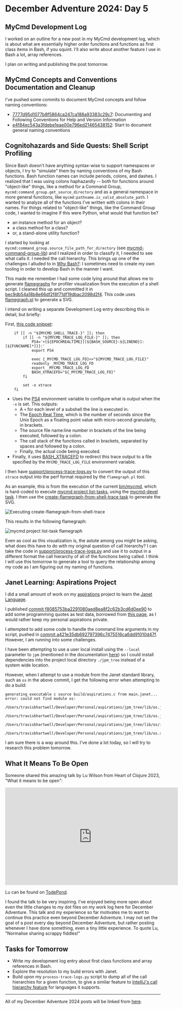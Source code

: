 # December Adventure 2024: Day 5

## MyCmd Development Log

I worked on an outline for a new post in my MyCmd development log, which is about what are essentially higher order functions and functions as first class items in Bash, if you squint. I'll also write about another feature I use in Bash a lot, array references.

I plan on writing and publishing the post tomorrow.

## MyCmd Concepts and Conventions Documentation and Cleanup

I've pushed some commits to document MyCmd concepts and follow naming conventions:

* [7777d95d1077b8f5864ca247ca188a93383c29c7](https://github.com/travisbhartwell/mycmd/commit/7777d95d1077b8f5864ca247ca188a93383c29c7): Documenting and Following Conventions for Help and Version Information
* [e4f84ec543a3fdebe1eae00e796ed21465438152](https://github.com/travisbhartwell/mycmd/commit/e4f84ec543a3fdebe1eae00e796ed21465438152): Start to document general naming conventions

## Cognitohazards and Side Quests: Shell Script Profiling

Since Bash doesn't have anything syntax-wise to support namespaces or objects, I try to "simulate" them by naming conventions of my Bash functions. Bash function names can include periods, colons, and dashes. I realized that I was using colons haphazardly -- both for functions around "object-like" things, like a method for a Command Group, `mycmd:command_group.get_source_directory` and as a general namespace in more general functions, like `mycmd:pathname.is_valid_absolute_path`. I wanted to analyze all of the functions I've written with colons in their names. For things related to "object-like" things, like the Command Group code, I wanted to imagine if this were Python, what would that function be?

* an instance method for an object?
* a class method for a class?
* or, a stand-alone utility function?

I started by looking at `mycmd:command_group.source_file_path_for_directory` (see [mycmd-command-group-lib](https://github.com/travisbhartwell/mycmd/blob/e4f84ec543a3fdebe1eae00e796ed21465438152/mycmd/mycmd-command-group-lib#L102-L115)) and I realized in order to classify it, I needed to see what calls it. I needed the call hierarchy. This brings up one of the challenges I alluded to in [Why Bash?](../2024-12-02-why-bash): I sometimes need to create my own tooling in order to develop Bash in the manner I want.

This made me remember I had some code lying around that allows me to generate [flamegraphs](https://www.brendangregg.com/flamegraphs.html) for profiler visualization from the execution of a shell script. I cleaned this up and committed it in [bec9db54a18b8e66df2f8f71df19dbac2098d2f4](https://github.com/travisbhartwell/mycmd/commit/bec9db54a18b8e66df2f8f71df19dbac2098d2f4). This code uses [flamegraph.pl](https://github.com/brendangregg/FlameGraph) to generate a SVG.

I intend on writing a separate Development Log entry describing this in detail, but briefly:

First, [this code snippet](https://github.com/travisbhartwell/mycmd/blob/bec9db54a18b8e66df2f8f71df19dbac2098d2f4/mycmd/mycmd-output-lib#L113-L125):

```shell
    if [[ -n "${MYCMD_SHELL_TRACE-}" ]]; then
        if [[ -n "${MYCMD_TRACE_LOG_FILE-}" ]]; then
            PS4='+[${EPOCHREALTIME}][${BASH_SOURCE}:${LINENO}]:[${FUNCNAME[*]}]:'
            export PS4

            exec {_MYCMD_TRACE_LOG_FD}>>"${MYCMD_TRACE_LOG_FILE}"
            readonly _MYCMD_TRACE_LOG_FD
            export _MYCMD_TRACE_LOG_FD
            BASH_XTRACEFD="${_MYCMD_TRACE_LOG_FD}"
        fi

        set -o xtrace
    fi
```

* Uses the [PS4](https://www.gnu.org/software/bash/manual/bash.html#index-PS4) environment variable to configure what is output when the `-x` is set. This outputs:
  * A `+` for each level of a subshell the line is executed in.
  * The [Epoch Real Time](https://www.gnu.org/software/bash/manual/bash.html#index-EPOCHREALTIME), which is the number of seconds since the Unix Epoch as a floating point value with micro-second granularity, in brackets.
  * The source file name:line number in brackets of the line being executed, followed by a colon.
  * The call stack of the functions called in brackets, separated by spaces and followed by a colon.
  * Finally, the actual code being executed.
* Finally, it uses [BASH_XTRACEFD](https://www.gnu.org/software/bash/manual/bash.html#index-BASH_005fXTRACEFD) to redirect this trace output to a file specified by the `MYCMD_TRACE_LOG_FILE` environment variable.

I then have [support/process-trace-logs.py](https://github.com/travisbhartwell/mycmd/blob/bec9db54a18b8e66df2f8f71df19dbac2098d2f4/support/process-trace-logs.py) to convert the output of this `xtrace` output into the perf format required by the `flamegraph.pl` tool.

As an example, this is from the execution of the current [bin/mycmd](https://github.com/travisbhartwell/mycmd/blob/bec9db54a18b8e66df2f8f71df19dbac2098d2f4/bin/mycmd), which is hard-coded to execute [mycmd project list-tasks](https://github.com/travisbhartwell/mycmd/blob/bec9db54a18b8e66df2f8f71df19dbac2098d2f4/mycmd/project/list-tasks), using the [mycmd-devel task](https://github.com/travisbhartwell/mycmd/blob/bec9db54a18b8e66df2f8f71df19dbac2098d2f4/myproject#L545-L553). I then use the [create-flamegraph-from-shell-trace task](https://github.com/travisbhartwell/mycmd/blob/bec9db54a18b8e66df2f8f71df19dbac2098d2f4/myproject#L520-L542) to generate the SVG.

![Executing create-flamegraph-from-shell-trace](../../images/create-flamegraph-task.png)

This results in the following flamegraph:

![mycmd project list-task flamegraph](../../images/mycmd-project-list-tasks.svg)

Even as cool as this visualization is, the astute among you might be asking, what does this have to do with my original question of call hierarchy? I can take the code in [support/process-trace-logs.py](https://github.com/travisbhartwell/mycmd/blob/bec9db54a18b8e66df2f8f71df19dbac2098d2f4/support/process-trace-logs.py) and use it to output in a different format the call hierarchy of all of the functions being called. I think I will use this tomorrow to generate a tool to query the relationship among my code as I am figuring out my naming of functions.

## Janet Learning: Aspirations Project

I did a small amount of work on my [aspirations](https://github.com/travisbhartwell/aspirations) project to learn the [Janet Language](https://janet-lang.org).

I published [commit f8085753ba2291080aed8ea8f2c62b3cd6d0ee90](https://github.com/travisbhartwell/aspirations/commit/f8085753ba2291080aed8ea8f2c62b3cd6d0ee90) to add some programming quotes as test data, borrowed from [this page](https://www.codecademy.com/resources/blog/inspirational-coding-quotes/), as I would rather keep my personal aspirations private.

I attempted to add some code to handle the command line arguments in my script, pushed in [commit a421e35db692797396c7475516ca6dd91010d47f](https://github.com/travisbhartwell/aspirations/commit/a421e35db692797396c7475516ca6dd91010d47f). However, I am running into some challenges.

I have been attempting to use a user local install using the `--local` parameter to `jpm` (mentioned in the documentation [here](https://janet-lang.org/docs/jpm.html#User-local-install)) so I could install dependencies into the project local directory `./jpm_tree` instead of a system wide location.

However, when I attempt to use a module from the Janet standard library, such as `os` in the above commit, I get the following error when attempting to do a build:

```
generating executable c source build/aspirations.c from main.janet...
error: could not find module os:
    /Users/travisbhartwell/Developer/Personal/aspirations/jpm_tree/lib/os.jimage
    /Users/travisbhartwell/Developer/Personal/aspirations/jpm_tree/lib/os.janet
    /Users/travisbhartwell/Developer/Personal/aspirations/jpm_tree/lib/os/init.janet
    /Users/travisbhartwell/Developer/Personal/aspirations/jpm_tree/lib/os.so
```

I am sure there is a way around this. I've done a lot today, so I will try to research this problem tomorrow.

## What It Means To Be Open

Someone shared this amazing talk by Lu Wilson from Heart of Clojure 2023, "What it means to be open":

<iframe width="560" height="315" src="https://www.youtube.com/embed/MJzV0CX0q8o?si=IyGSqubbARe-3WdC" title="YouTube video player" frameborder="0" allow="accelerometer; autoplay; clipboard-write; encrypted-media; gyroscope; picture-in-picture; web-share" referrerpolicy="strict-origin-when-cross-origin" allowfullscreen></iframe>

Lu can be found on [TodePond](https://www.todepond.com).

I found the talk to be very inspiring. I've enjoyed being more open about even the little changes to my dot files on my work log here for December Adventure. This talk and my experience so far motivates me to want to continue this practice even beyond December Adventure. I may not set the goal of a post every day beyond December Adventure, but rather posting whenever I have done something, even a tiny little experience. To quote Lu, "Normalise sharing scrappy fiddles!"

## Tasks for Tomorrow

* Write my development log entry about first class functions and array references in Bash.
* Explore the resolution to my build errors with Janet.
* Build upon my `process-trace-logs.py` script to dump all of the call hierarchies for a given function, to give a similar feature to [IntelliJ's call hierarchy feature](https://www.jetbrains.com/help/idea/viewing-structure-and-hierarchy-of-the-source-code.html#ws_build_hierarchy) for languages it supports.

---

All of my December Adventure 2024 posts will be linked from [here](../../december-adventure-2024).
